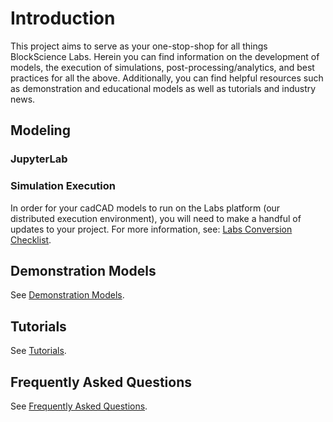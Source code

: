 # Introduction
This project aims to serve as your one-stop-shop for all things BlockScience Labs. Herein you can find information on the development of models, the execution of simulations, post-processing/analytics, and best practices for all the above. Additionally, you can find helpful resources such as demonstration and educational models as well as tutorials and industry news.

## Modeling

### JupyterLab

### Simulation Execution
In order for your cadCAD models to run on the Labs platform (our distributed execution environment), you will need to make a handful of updates to your project. For more information, see: [Labs Conversion Checklist](docs/labs-conversion-checklist.md).

## Demonstration Models
See [Demonstration Models](models/index.md).

## Tutorials
See [Tutorials](tutorials/index.md).

## Frequently Asked Questions
See [Frequently Asked Questions](faq.md).